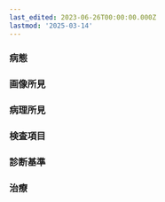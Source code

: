 ```yaml
---
last_edited: 2023-06-26T00:00:00.000Z
lastmod: '2025-03-14'
---
```





  

  

### 病態

  

  

### 画像所見

  

  

### 病理所見

  

  

### 検査項目

  

  

### 診断基準

  

  

### 治療
